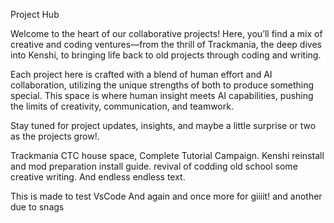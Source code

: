 Project Hub

Welcome to the heart of our collaborative projects! Here, you’ll find a mix of creative and coding ventures—from the thrill of Trackmania, the deep dives into Kenshi, to bringing life back to old projects through coding and writing.

Each project here is crafted with a blend of human effort and AI collaboration, utilizing the unique strengths of both to produce something special. This space is where human insight meets AI capabilities, pushing the limits of creativity, communication, and teamwork.

Stay tuned for project updates, insights, and maybe a little surprise or two as the projects grow!.

Trackmania CTC house space, Complete Tutorial Campaign.
Kenshi reinstall and mod preparation install guide.
revival of codding old school
some creative writing.
And endless endless text.

This is made to test VsCode
And again 
and once more for giiiit!
and another due to snags